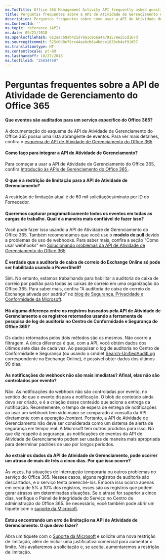 ```yaml
---
ms.TocTitle: Office 365 Management Activity API frequently asked questions
title: Perguntas frequentes sobre a API de Atividade de Gerenciamento do Office 365
description: Perguntas frequentes sobre como usar a API de Atividade de Gerenciamento do Office 365
ms.ContentId: ''
ms.topic: reference (API)
ms.date: 09/21/2018
ms.openlocfilehash: 612aac60ab421d79a1c866a4a79157ee255d167d
ms.sourcegitcommit: 525c0d0e78cc44ea8cb6a4bdce1858cb4ef91d57
ms.translationtype: HT
ms.contentlocale: pt-BR
ms.lasthandoff: 10/27/2018
ms.locfileid: "25834760"
---
```

# <a name="office-365-management-activity-api-frequently-asked-questions"></a>Perguntas frequentes sobre a API de Atividade de Gerenciamento do Office 365

#### <a name="what-events-are-audited-for-a-specific-office-365-service"></a>Que eventos são auditados para um serviço específico do Office 365?

A documentação do esquema de API de Atividade de Gerenciamento do Office 365 possui uma lista abrangente de eventos. Para ver mais detalhes, confira o [esquema de API de Atividade de Gerenciamento do Office 365](office-365-management-activity-api-schema.md).

#### <a name="how-do-i-onboard-to-the-management-activity-api"></a>Como faço para integrar a API de Atividade de Gerenciamento?

Para começar a usar a API de Atividade de Gerenciamento do Office 365, confira [ Introdução às APIs de Gerenciamento do Office 365 ](get-started-with-office-365-management-apis.md).
 
#### <a name="what-is-the-throttling-limit-for-the--management-activity-api"></a>O que é a restrição de limitação para a API de Atividade de Gerenciamento?

A restrição de limitação atual é de 60 mil solicitações/minuto por ID do Fornecedor. 

#### <a name="we-want-to-programmatically-capture-all-events-in-all-workloads-what-is-the-most-reliable-way-to-do-this"></a>Queremos capturar programaticamente todos os eventos em todas as cargas de trabalho. Qual é a maneira mais confiável de fazer isso?

Você pode fazer isso usando a API de Atividade de Gerenciamento do Office 365. Também recomendamos que você use o **modelo de pull** devido a problemas de uso de webhooks. Para saber mais, confira a seção "Como usar webhooks" em [ Solucionando problemas da API de Atividade de Gerenciamento do Office 365](troubleshooting-the-office-365-management-activity-api.md#using-webhooks).

#### <a name="is-it-true-that-mailbox-auditing-in-exchange-online-can-only-be-enabled-by-using-powershell"></a>É verdade que a auditoria de caixa de correio do Exchange Online só pode ser habilitada usando o PowerShell?

Sim. No entanto, estamos trabalhando para habilitar a auditoria de caixa de correio por padrão para todas as caixas de correio em uma organização do Office 365. Para saber mais, confira "A auditoria de caixa de correio do Exchange ativada por padrão" no [blog de Segurança, Privacidade e Conformidade da Microsoft](https://techcommunity.microsoft.com/t5/Security-Privacy-and-Compliance/Exchange-Mailbox-Auditing-will-be-enabled-by-default/ba-p/215171).

#### <a name="are-there-any-differences-in-the-records-that-are-fetched-by-the-management-activity-api-versus-the-records-that-are-returned-by-using-the-audit-log-search-tool-in-the-office-365-security--compliance-center"></a>Há alguma diferença entre os registros buscados pela API de Atividade de Gerenciamento e os registros retornados usando a ferramenta de pesquisa de log de auditoria no Centro de Conformidade e Segurança do Office 365?

Os dados retornados pelos dois métodos são os mesmos. Não ocorre a filtragem. A única diferença é que, com a API, você obtém dados dos últimos sete dias de cada vez. Ao pesquisar o log de auditoria no Centro de Conformidade e Segurança (ou usando o cmdlet [Search-UnifiedAuditLog](https://docs.microsoft.com/powershell/module/exchange/policy-and-compliance-audit/search-unifiedauditlog) correspondente no Exchange Online), é possível obter dados dos últimos 90 dias. 
 
#### <a name="arent-webhook-notifications-more-immediate-after-all-arent-they-event-driven"></a>As notificações do webhook não são mais imediatas? Afinal, elas não são controlados por evento?

Não. As notificações do webhook não são controladas por evento, no sentido de que o evento dispara a notificação. O blob de conteúdo ainda deve ser criado, e é a criação desse conteúdo que aciona a entrega da notificação. Recentemente, o tempo de espera de entrega de notificações ao usar um webhook tem sido maior se comparado à consulta da API diretamente com a operação */content*. Portanto, a API de Atividade de Gerenciamento não deve ser considerada como um sistema de alerta de segurança em tempo real. A Microsoft tem outros produtos para isso. No que diz respeito à segurança, as notificações de eventos da API de Atividade de Gerenciamento podem ser usadas de maneira mais apropriada para determinar padrões de uso por longos períodos.

#### <a name="when-pulling-the-data-from-the-management-activity-api-there-is-sometimes-a-delay-of-more-than-3-to-5-days-why-is-this"></a>Ao extrair os dados da API de Atividade de Gerenciamento, pode ocorrer um atraso de mais de três a cinco dias. Por que isso ocorre?

Às vezes, há situações de interrupção temporária ou outros problemas no serviço do Office 365. Nesses casos, alguns registros de auditoria são descartados, e o serviço tenta preenchê-los. Embora isso ocorra apenas em cerca de 5% a 10% dos registros, esses são os registros que podem gerar atrasos em determinadas situações. Se o atraso for superior a cinco dias, verifique o Painel de Integridade do Serviço no Centro de administração do Office 365. Se necessário, você também pode abrir um tíquete com o [suporte da Microsoft](https://support.office.com/article/contact-support-for-business-products-admin-help-32a17ca7-6fa0-4870-8a8d-e25ba4ccfd4b#ID0EAADAAA=online).

#### <a name="i-am-encountering-a-throttling-error-in-the-management-activity-api-what-should-i-do"></a>Estou encontrando um erro de limitação na API de Atividade de Gerenciamento. O que devo fazer?

Abra um tíquete com o [Suporte da Microsoft](https://support.office.com/article/contact-support-for-business-products-admin-help-32a17ca7-6fa0-4870-8a8d-e25ba4ccfd4b#ID0EAADAAA=online) e solicite uma nova restrição de limitação, além de incluir uma justificativa comercial para aumentar o limite. Nós avaliaremos a solicitação e, se aceita, aumentaremos a restrição de limitação.
